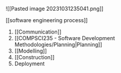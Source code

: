 ![[Pasted image 20231031235041.png]]

[[software engineering process]]
1. [[Communication]]
2. [[COMPSCI235 - Software Development Methodologies/Planning|Planning]]
3. [[Modelling]]
4. [[Construction]]
5. Deployment